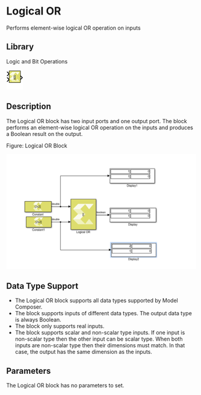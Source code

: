 # Logical OR

Performs element-wise logical OR operation on inputs

## Library

Logic and Bit Operations

![](./Images/block.png)

## Description

The Logical OR block has two input ports and one output port. The block
performs an element-wise logical OR operation on the inputs and produces
a Boolean result on the output.

Figure: Logical OR Block

![](./Images/mnx1532106955886.png)

## Data Type Support

- The Logical OR block supports all data types supported by Model
  Composer.
- The block supports inputs of different data types. The output data
  type is always Boolean.
- The block only supports real inputs.
- The block supports scalar and non-scalar type inputs. If one input is
  non-scalar type then the other input can be scalar type. When both
  inputs are non-scalar type then their dimensions must match. In that
  case, the output has the same dimension as the inputs.

## Parameters

The Logical OR block has no parameters to set.
